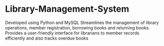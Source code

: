 # Library-Management-System
Developed using Python and MySQL 
Streamlines the management of library operations, member registration, borrowing books and returning books. 
Provides a user-friendly interface for librarians to member records efficiently and also tracks overdue books
